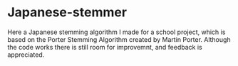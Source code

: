 # Japanese-stemmer
Here a Japanese stemming algorithm I made for a school project, which is based on the Porter Stemming Algorithm created by Martin Porter. Although the code works there is still room for improvemnt, and feedback is appreciated.

